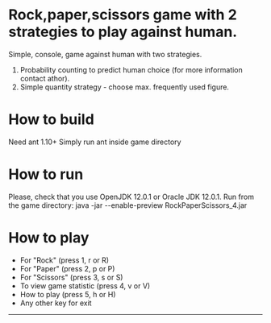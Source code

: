 # Rock,paper,scissors game with 2 strategies to play against human.
Simple, console, game against human with two strategies.
1. Probability counting to predict human choice (for more information contact athor).
2. Simple quantity strategy - choose max. frequently used figure.

# How to build
Need ant 1.10+
Simply run ant inside game directory

# How to run
Please, check that you use OpenJDK 12.0.1 or Oracle JDK 12.0.1.
Run from the game directory: java -jar --enable-preview RockPaperScissors_4.jar

# How to play

- For "Rock" (press 1, r or R)
- For "Paper" (press 2, p or P)
- For "Scissors" (press 3, s or S)
- To view game statistic (press 4, v or V)
- How to play (press 5, h or H)
- Any other key for exit
****************************************
